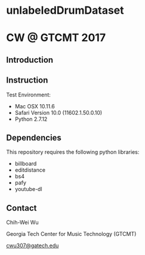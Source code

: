 # unlabeledDrumDataset
# CW @ GTCMT 2017

## Introduction 


## Instruction 

Test Environment:
- Mac OSX 10.11.6
- Safari Version 10.0 (11602.1.50.0.10)
- Python 2.7.12

## Dependencies

This repository requires the following python libraries:

- billboard
- editdistance
- bs4
- pafy
- youtube-dl

## Contact

Chih-Wei Wu
  
Georgia Tech Center for Music Technology (GTCMT)

cwu307@gatech.edu


